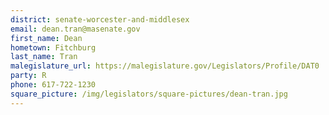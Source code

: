 ```yaml
---
district: senate-worcester-and-middlesex
email: dean.tran@masenate.gov
first_name: Dean
hometown: Fitchburg
last_name: Tran
malegislature_url: https://malegislature.gov/Legislators/Profile/DAT0
party: R
phone: 617-722-1230
square_picture: /img/legislators/square-pictures/dean-tran.jpg
---
```

